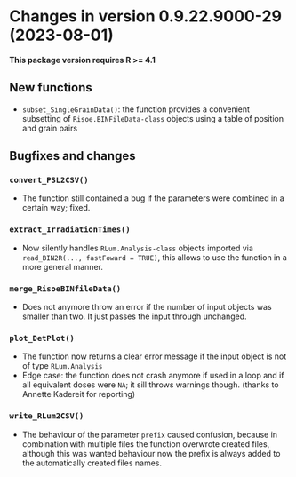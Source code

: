 




<!-- NEWS.md was auto-generated by NEWS.Rmd. Please DO NOT edit by hand!-->

# Changes in version 0.9.22.9000-29 (2023-08-01)

**This package version requires R \>= 4.1**

## New functions

- `subset_SingleGrainData()`: the function provides a convenient
  subsetting of `Risoe.BINFileData-class` objects using a table of
  position and grain pairs

## Bugfixes and changes

### `convert_PSL2CSV()`

- The function still contained a bug if the parameters were combined in
  a certain way; fixed.

### `extract_IrradiationTimes()`

- Now silently handles `RLum.Analysis-class` objects imported via
  `read_BIN2R(..., fastFoward = TRUE)`, this allows to use the function
  in a more general manner.

### `merge_RisoeBINfileData()`

- Does not anymore throw an error if the number of input objects was
  smaller than two. It just passes the input through unchanged.

### `plot_DetPlot()`

- The function now returns a clear error message if the input object is
  not of type `RLum.Analysis`
- Edge case: the function does not crash anymore if used in a loop and
  if all equivalent doses were `NA`; it sill throws warnings though.
  (thanks to Annette Kadereit for reporting)

### `write_RLum2CSV()`

- The behaviour of the parameter `prefix` caused confusion, because in
  combination with multiple files the function overwrote created files,
  although this was wanted behaviour now the prefix is always added to
  the automatically created files names.
